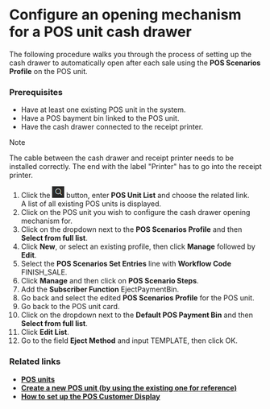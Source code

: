 # Configure an opening mechanism for a POS unit cash drawer

The following procedure walks you through the process of setting up the cash drawer to automatically open after each sale using the **POS Scenarios Profile** on the POS unit.

### Prerequisites

 - Have at least one existing POS unit in the system.
 - Have a POS bayment bin linked to the POS unit.
 - Have the cash drawer connected to the receipt printer.
 > [!NOTE]
 >  The cable between the cash drawer and receipt printer needs to be installed correctly. The end with the label "Printer" has to go into the receipt printer.


1. Click the ![Lightbulb that opens the Tell Me feature](../../../images/Icons/Lightbulb_icon.png "Tell Me what you want to do") button, enter **POS Unit List** and choose the related link.     
   A list of all existing POS units is displayed.  
2. Click on the POS unit you wish to configure the cash drawer opening mechanism for.
3. Click on the dropdown next to the **POS Scenarios Profile** and then **Select from full list**.  
4. Click **New**, or select an existing profile, then click **Manage** followed by **Edit**.
5. Select the **POS Scenarios Set Entries** line with **Workflow Code** FINISH_SALE.
6. Click **Manage** and then click on **POS Scenario Steps**.
7. Add the **Subscriber Function** EjectPaymentBin.
8. Go back and select the edited **POS Scenarios Profile** for the POS unit.
9. Go back to the POS unit card.
10. Click on the dropdown next to the **Default POS Payment Bin** and then **Select from full list**.  
11. Click **Edit List**.
12. Go to the field **Eject Method** and input TEMPLATE, then click OK.

### Related links
- [**POS units**](../explanation/POSUnit.md)
- [**Create a new POS unit (by using the existing one for reference)**](./createnew.md)  
- [**How to set up the POS Customer Display**](./POSCustomerDisplay.md)
